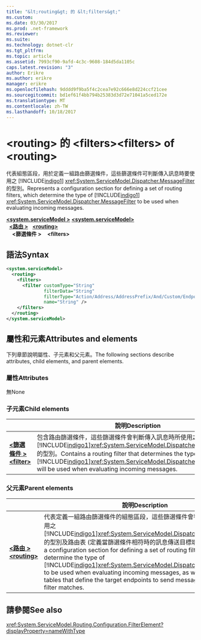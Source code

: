 ```yaml
---
title: "&lt;routing&gt; 的 &lt;filters&gt;"
ms.custom: 
ms.date: 03/30/2017
ms.prod: .net-framework
ms.reviewer: 
ms.suite: 
ms.technology: dotnet-clr
ms.tgt_pltfrm: 
ms.topic: article
ms.assetid: 7993cf90-9afd-4c3c-9608-184d5da1105c
caps.latest.revision: "3"
author: Erikre
ms.author: erikre
manager: erikre
ms.openlocfilehash: 9dddd9f9ba5f4c2cea7e92c666e8d224ccf21cee
ms.sourcegitcommit: bd1ef61f4bb794b25383d3d72e71041a5ced172e
ms.translationtype: MT
ms.contentlocale: zh-TW
ms.lasthandoff: 10/18/2017
---
```

# <a name="ltfiltersgt-of-ltroutinggt"></a><span data-ttu-id="e5eb0-102">&lt;routing&gt; 的 &lt;filters&gt;</span><span class="sxs-lookup"><span data-stu-id="e5eb0-102">&lt;filters&gt; of &lt;routing&gt;</span></span>

<span data-ttu-id="e5eb0-103">代表組態區段，用於定義一組路由篩選條件，這些篩選條件可判斷傳入訊息時要使用之 [!INCLUDE[indigo1](../../../../../includes/indigo1-md.md)] <xref:System.ServiceModel.Dispatcher.MessageFilter> 的型別。</span><span class="sxs-lookup"><span data-stu-id="e5eb0-103">Represents a configuration section for defining a set of routing filters, which determine the type of [!INCLUDE[indigo1](../../../../../includes/indigo1-md.md)] <xref:System.ServiceModel.Dispatcher.MessageFilter> to be used when evaluating incoming messages.</span></span>

<span data-ttu-id="e5eb0-104">[**\<system.serviceModel >**](system-servicemodel.md) </span><span class="sxs-lookup"><span data-stu-id="e5eb0-104">[**\<system.serviceModel>**](system-servicemodel.md) </span></span>  
<span data-ttu-id="e5eb0-105">&nbsp;&nbsp;[**\<路由 >**](routing.md) </span><span class="sxs-lookup"><span data-stu-id="e5eb0-105">&nbsp;&nbsp;[**\<routing>**](routing.md) </span></span>  
<span data-ttu-id="e5eb0-106">&nbsp;&nbsp;&nbsp;&nbsp;**\<篩選條件 >**</span><span class="sxs-lookup"><span data-stu-id="e5eb0-106">&nbsp;&nbsp;&nbsp;&nbsp;**\<filters>**</span></span>

## <a name="syntax"></a><span data-ttu-id="e5eb0-107">語法</span><span class="sxs-lookup"><span data-stu-id="e5eb0-107">Syntax</span></span>

```xml
<system.serviceModel>
  <routing>
    <filters>
      <filter customType="String" 
              filterData="String" 
              filterType="Action/Address/AddressPrefix/And/Custom/Endpoint/MatchAll/XPath" 
              name="String" />
    </filters>
  </routing>
</system.serviceModel>
```

## <a name="attributes-and-elements"></a><span data-ttu-id="e5eb0-108">屬性和元素</span><span class="sxs-lookup"><span data-stu-id="e5eb0-108">Attributes and elements</span></span>

<span data-ttu-id="e5eb0-109">下列章節說明屬性、子元素和父元素。</span><span class="sxs-lookup"><span data-stu-id="e5eb0-109">The following sections describe attributes, child elements, and parent elements.</span></span>

### <a name="attributes"></a><span data-ttu-id="e5eb0-110">屬性</span><span class="sxs-lookup"><span data-stu-id="e5eb0-110">Attributes</span></span>

<span data-ttu-id="e5eb0-111">無</span><span class="sxs-lookup"><span data-stu-id="e5eb0-111">None</span></span>

### <a name="child-elements"></a><span data-ttu-id="e5eb0-112">子元素</span><span class="sxs-lookup"><span data-stu-id="e5eb0-112">Child elements</span></span>

|     | <span data-ttu-id="e5eb0-113">說明</span><span class="sxs-lookup"><span data-stu-id="e5eb0-113">Description</span></span> |
| --- | ----------- |
| [<span data-ttu-id="e5eb0-114">**\<篩選條件 >**</span><span class="sxs-lookup"><span data-stu-id="e5eb0-114">**\<filter>**</span></span>](../../../../../docs/framework/configure-apps/file-schema/wcf/filter.md) | <span data-ttu-id="e5eb0-115">包含路由篩選條件，這些篩選條件會判斷傳入訊息時所使用之 [!INCLUDE[indigo1](../../../../../includes/indigo1-md.md)]<xref:System.ServiceModel.Dispatcher.MessageFilter> 的型別。</span><span class="sxs-lookup"><span data-stu-id="e5eb0-115">Contains a routing filter that determines the type of [!INCLUDE[indigo1](../../../../../includes/indigo1-md.md)]<xref:System.ServiceModel.Dispatcher.MessageFilter> will be used when evaluating incoming messages.</span></span> |

### <a name="parent-elements"></a><span data-ttu-id="e5eb0-116">父元素</span><span class="sxs-lookup"><span data-stu-id="e5eb0-116">Parent elements</span></span>

|     | <span data-ttu-id="e5eb0-117">說明</span><span class="sxs-lookup"><span data-stu-id="e5eb0-117">Description</span></span> |
| --- | ----------- |
| [<span data-ttu-id="e5eb0-118">**\<路由 >**</span><span class="sxs-lookup"><span data-stu-id="e5eb0-118">**\<routing>**</span></span>](../../../../../docs/framework/configure-apps/file-schema/wcf/routing.md) | <span data-ttu-id="e5eb0-119">代表定義一組路由篩選條件的組態區段，這些篩選條件會判斷傳入訊息時所用之 [!INCLUDE[indigo1](../../../../../includes/indigo1-md.md)]<xref:System.ServiceModel.Dispatcher.MessageFilter> 的型別及路由表 (定義當篩選條件相符時的訊息傳送目標端點)。</span><span class="sxs-lookup"><span data-stu-id="e5eb0-119">Represents a configuration section for defining a set of routing filters, which determine the type of [!INCLUDE[indigo1](../../../../../includes/indigo1-md.md)]<xref:System.ServiceModel.Dispatcher.MessageFilter> to be used when evaluating incoming messages, as well as routing tables that define the target endpoints to send messages to when a filter matches.</span></span> |

## <a name="see-also"></a><span data-ttu-id="e5eb0-120">請參閱</span><span class="sxs-lookup"><span data-stu-id="e5eb0-120">See also</span></span>

<xref:System.ServiceModel.Routing.Configuration.FilterElement?displayProperty=nameWithType>
